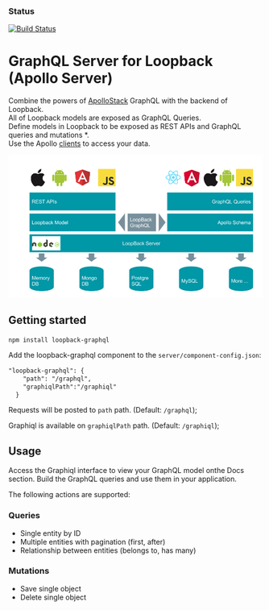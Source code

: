 
### Status
[![Build Status](https://travis-ci.org/Tallyb/loopback-graphql.svg?branch=master)](https://travis-ci.org/Tallyb/loopback-graphql)

# GraphQL Server for Loopback (Apollo Server)

Combine the powers of [ApolloStack](http://www.apollostack.com/) GraphQL with the backend of Loopback.
<br>
All of Loopback models are exposed as GraphQL Queries.
<br>
Define models in Loopback to be exposed as REST APIs and GraphQL queries and mutations *.
<br>
Use the Apollo [clients](http://dev.apollodata.com/) to access your data. 

![Loopback Graphql](./resources/loopback-graphql.png?raw=true "LoopBack Apollo Architecture") 

## Getting started

```sh
npm install loopback-graphql
```
Add the loopback-graphql component to the `server/component-config.json`: 

```
"loopback-graphql": {
    "path": "/graphql",
    "graphiqlPath":"/graphiql"
  }
```

Requests will be posted to `path` path. (Default: `/graphql`);

Graphiql is available on `graphiqlPath` path. (Default: `/graphiql`);

## Usage

Access the Graphiql interface to view your GraphQL model onthe Docs section. 
Build the GraphQL queries and use them in your application.

The following actions are supported: 
###  Queries
* Single entity by ID
* Multiple entities with pagination (first, after)
* Relationship between entities (belongs to, has many)

### Mutations
* Save single object
* Delete single object 


